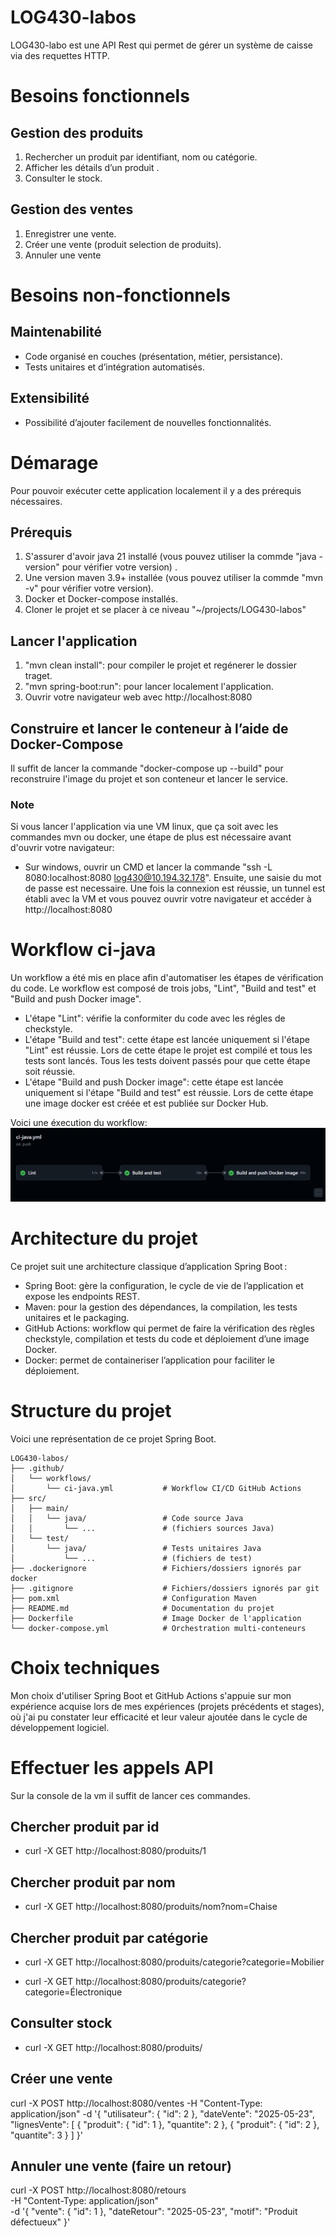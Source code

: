 # LOG430-labos
LOG430-labo est une API Rest qui permet de gérer un système de caisse via des requettes HTTP.

# Besoins fonctionnels

## Gestion des produits
1. Rechercher un produit par identifiant, nom ou catégorie.
2. Afficher les détails d’un produit .
3. Consulter le stock.

## Gestion des ventes
1. Enregistrer une vente.
2. Créer une vente (produit selection de produits).
3. Annuler une vente

# Besoins non-fonctionnels

## Maintenabilité
- Code organisé en couches (présentation, métier, persistance).
- Tests unitaires et d’intégration automatisés.

## Extensibilité
- Possibilité d’ajouter facilement de nouvelles fonctionnalités.

# Démarage
Pour pouvoir exécuter cette application localement il y a des prérequis nécessaires.
## Prérequis
1. S'assurer d'avoir java 21 installé (vous pouvez utiliser la commde "java -version" pour vérifier votre version) .
2. Une version maven 3.9+ installée (vous pouvez utiliser la commde "mvn -v" pour vérifier votre version).
3. Docker et Docker-compose installés.
4. Cloner le projet et se placer à ce niveau "~/projects/LOG430-labos"

## Lancer l'application
1. "mvn clean install": pour compiler le projet et regénerer le dossier traget.
2. "mvn spring-boot:run": pour lancer localement l'application.
3. Ouvrir votre navigateur web avec http://localhost:8080


## Construire et lancer le conteneur à l’aide de Docker-Compose
Il suffit de lancer la commande "docker-compose up --build" pour reconstruire l'image du projet et son conteneur et lancer le service.

### Note
Si vous lancer l'application via une VM linux, que ça soit avec les commandes mvn ou docker, une étape de plus est nécessaire avant d'ouvrir votre navigateur: 

* Sur windows, ouvrir un CMD et lancer la commande "ssh -L 8080:localhost:8080 log430@10.194.32.178". Ensuite, une saisie du mot de passe est necessaire. Une fois la connexion est réussie, un tunnel est établi avec la VM et vous pouvez ouvrir votre navigateur et accéder à http://localhost:8080

# Workflow ci-java
Un workflow a été mis en place afin d'automatiser les étapes de vérification du code. Le workflow est composé de trois jobs, "Lint", "Build and test" et "Build and push Docker image".
- L'étape "Lint":  vérifie la conformiter du code avec les régles de checkstyle.
- L'étape "Build and test": cette étape est lancée uniquement si l'étape "Lint" est réussie. Lors de cette étape le projet est compilé et tous les tests sont lancés. Tous les tests doivent passés pour que cette étape soit réussie.
- L'étape "Build and push Docker image": cette étape est lancée uniquement si l'étape "Build and test" est réussie. Lors de cette étape une image docker est créée et est publiée sur Docker Hub.

Voici une éxecution du workflow: 
![Exécution du workflow CI](../img/ci-java.png)

# Architecture du projet
Ce projet suit une architecture classique d’application Spring Boot :

- Spring Boot: gère la configuration, le cycle de vie de l’application et expose les endpoints REST.
- Maven: pour la gestion des dépendances, la compilation, les tests unitaires et le packaging.
- GitHub Actions: workflow qui permet de faire la vérification des règles checkstyle, compilation et tests du code et déploiement d’une image Docker.
- Docker: permet de containeriser l’application pour faciliter le déploiement.

# Structure du projet
Voici une représentation de ce projet Spring Boot.

```
LOG430-labos/
├── .github/
│   └── workflows/
│       └── ci-java.yml           # Workflow CI/CD GitHub Actions
├── src/
│   ├── main/
│   │   └── java/                 # Code source Java
│   │       └── ...               # (fichiers sources Java)
│   └── test/
│       └── java/                 # Tests unitaires Java
│           └── ...               # (fichiers de test)
├── .dockerignore                 # Fichiers/dossiers ignorés par docker
├── .gitignore                    # Fichiers/dossiers ignorés par git
├── pom.xml                       # Configuration Maven
├── README.md                     # Documentation du projet
├── Dockerfile                    # Image Docker de l'application
└── docker-compose.yml            # Orchestration multi-conteneurs
```
# Choix techniques
Mon choix d'utiliser Spring Boot et GitHub Actions s'appuie sur mon expérience acquise lors de mes expériences (projets précédents et stages), où j'ai pu constater leur efficacité et leur valeur ajoutée dans le cycle de développement logiciel.

# Effectuer les appels API
Sur la console de la vm il suffit de lancer ces commandes.

## Chercher produit par id
- curl -X GET http://localhost:8080/produits/1

## Chercher produit par nom
- curl -X GET http://localhost:8080/produits/nom?nom=Chaise

## Chercher produit par catégorie
- curl -X GET http://localhost:8080/produits/categorie?categorie=Mobilier
 
- curl -X GET http://localhost:8080/produits/categorie?categorie=Électronique

## Consulter stock

- curl -X GET http://localhost:8080/produits/

## Créer une vente
 curl -X POST http://localhost:8080/ventes   -H "Content-Type: application/json"   -d '{
    "utilisateur": { "id": 2 },
    "dateVente": "2025-05-23",
    "lignesVente": [
      {
        "produit": { "id": 1 },
        "quantite": 2
      },
      {
        "produit": { "id": 2 },
        "quantite": 3
      }
    ]
  }'
## Annuler une vente (faire un retour)
curl -X POST http://localhost:8080/retours \
  -H "Content-Type: application/json" \
  -d '{
    "vente": { "id": 1 },
    "dateRetour": "2025-05-23",
    "motif": "Produit défectueux"
  }'
